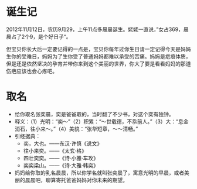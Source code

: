 # 诞生记

  2012年11月12日，农历9月29，上午11点多晨晨诞生。姥姥一直说，”女占369，晨晨占了2个9，是个好日子“。
  
  但宝贝你长大后一定要记得的一点是，宝贝你每年过你生日请一定记得今天是妈妈生你的受难日，妈妈为了生你受了普通妈妈都难以承受的苦痛。妈妈是疤痕体质，但是还是依然坚决的孕育并带你来到这个美丽的世界，你大了要是看看妈妈的那道伤疤应该也会心疼吧。

# 取名

* 给你取名张奕晨，奕是爸爸取的，当时翻了不少书，对这个奕有独钟。
* 释义：（1）光明：“奕～”（2）积累：“～世载德，不忝前人。”（3）大：“息金消石，往小来～。”（4）美貌：“张华短章，～～清畅。”
* 引经据典：
    * 奕，大也。——东汉·许慎《说文》
    * 往小来奕。——《太玄·格》
    * 四壮奕奕。——《诗·小雅·车攻》
    * 奕奕梁山。——《诗·大雅·韩奕》
* 妈妈给你取的乳名晨晨，所以你学名就叫张奕晨了，寓意光明的早晨，或者美丽的晨晨吧，聊算寄托爸爸妈妈对你未来的期望。